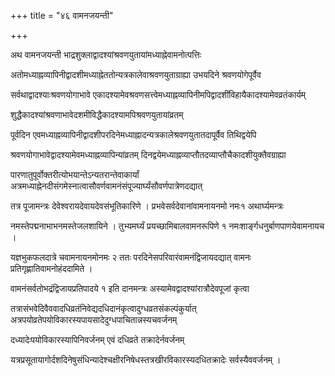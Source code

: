 +++
title = "४६ वामनजयन्ती"

+++

अथ वामनजयन्ती भाद्रशुक्लाद्वादश्यांश्रवणयुतायांमध्याह्नेवामनोत्पत्तिः

अतोमध्याह्नव्यापिनीद्वादशीमध्याह्नेततोन्यत्रकालेवाश्रवणयुताग्राह्या उभयदिने श्रवणयोगेपूर्वैव

सर्वथाद्वादश्याःश्रवणयोगाभावे एकादश्यामेवश्रवणसत्त्वेमध्याह्नव्यापिनीमपिद्वादशींविहायैकादश्यामेवव्रतंकार्यम्

शुद्धैकादश्यांश्रवणाभावेदशमीविद्धैकादश्यामपिश्रवणयुतायांव्रतम्

पूर्वदिन एवमध्याह्नव्यापिनीद्वादशीपरदिनेमध्याह्नादन्यत्रकालेश्रवणयुतातदापूर्वैव तिथिद्वयेपि

श्रवणयोगाभावेद्वादश्यामेवमध्याह्नव्यापिन्यांव्रतम् दिनद्वयेमध्याह्नव्याप्तौतदव्याप्तौचैकादशीयुक्तैवग्राह्या

पारणातुपूर्वोक्तरीत्योभयान्तेऽन्यतरान्तेवाकार्यां अत्रमध्याह्नेनदीसंगमेस्नात्वासौवर्णवामनंसंपूज्यार्घ्यंसौवर्णपात्रेणदद्यात्

तत्र पूजामन्त्रः देवेश्वरायदेवायदेवसंभूतिकारिणे । प्रभवेसर्वदेवानांवामनायनमो नमः१ अथार्घ्यमन्त्रः

नमस्तेपद्मनाभाभनमस्तेजलशायिने । तुभ्यमर्घ्यं प्रयच्छामिबालवामनरूपिणे १ नमःशार्ङ्गधनुर्बाणपाणयेवामनायच ।

यज्ञभुकफलदात्रे चवामनायनमोनमः २ ततः परदिनेसपरिवारंवामनंद्विजायदद्यात् वामनः प्रतिगृह्णातिवामनोहंददामिते ।

वामनंसर्वतोभद्रंद्विजायप्रतिपादये १ इति दानमन्त्रः अस्यामेवद्वादश्यांरात्रौदेवपूजां कृत्वा

तत्रासंभवेदिवैववादधिव्रतंनिवेद्यदधिदानंकृत्वादुग्धव्रतसंकल्पंकुर्यात् अत्रपयोव्रतेपयोविकारस्यपायसादेदुग्धपाचितान्नस्यचवर्जनम्

दध्यादेःपयोविकारस्यापिनिवर्जनम् एवं दधिव्रते तक्रादेर्नवर्जनम्

यत्रप्रसूतायागोर्दशदिनेषुसंधिन्यादेश्चक्षीरनिषेधस्तत्रखीरविकारस्यदधितक्रादेः सर्वस्यैववर्जनम् ।
